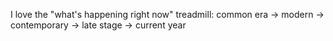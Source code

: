 I love the "what's happening right now" treadmill: common era -&gt; modern -&gt; contemporary -&gt; late stage -&gt; current year

